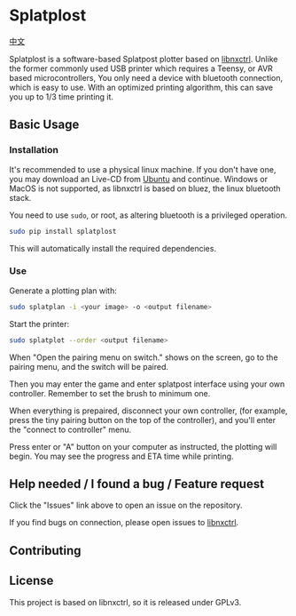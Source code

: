 # Splatplost

[中文](readme.zh-CN.md)

Splatplost is a software-based Splatpost plotter based on [libnxctrl](https://github.com/Victrid/libnxctrl). Unlike the former commonly used USB printer which requires a Teensy, or AVR based microcontrollers, You only need a device with bluetooth connection, which is easy to use. With an optimized printing algorithm, this can save you up to 1/3 time printing it.

## Basic Usage

### Installation

It's recommended to use a physical linux machine. If you don't have one, you may download an Live-CD from [Ubuntu](https://www.ubuntu.com/download/desktop) and continue. Windows or MacOS is not supported, as libnxctrl is based on bluez, the linux bluetooth stack.

You need to use `sudo`, or root, as altering bluetooth is a privileged operation.

```bash
sudo pip install splatplost
```

This will automatically install the required dependencies.

### Use

Generate a plotting plan with:

```bash
sudo splatplan -i <your image> -o <output filename>
```

Start the printer:

```bash
sudo splatplot --order <output filename>
```

When "Open the pairing menu on switch." shows on the screen, go to the pairing menu, and the switch will be paired.

Then you may enter the game and enter splatpost interface using your own controller. Remember to set the brush to minimum one.

When everything is prepaired, disconnect your own controller, (for example, press the tiny pairing button on the top of the controller), and you'll enter the "connect to controller" menu.

Press enter or "A" button on your computer as instructed, the plotting will begin. You may see the progress and ETA time while printing.

## Help needed / I found a bug / Feature request

Click the "Issues" link above to open an issue on the repository.

If you find bugs on connection, please open issues to [libnxctrl](https://github.com/Victrid/libnxctrl).

## Contributing



## License

This project is based on libnxctrl, so it is released under GPLv3.

